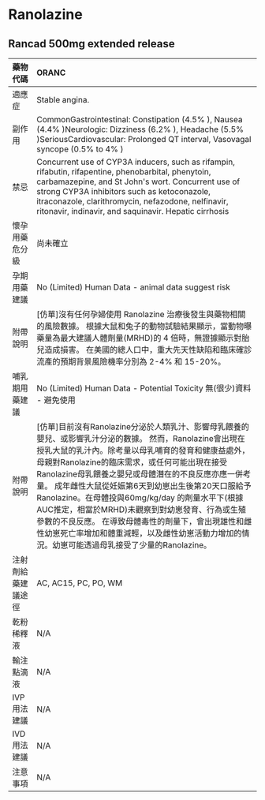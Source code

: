 # Ranolazine

## Rancad 500mg extended release

| 藥物代碼           | ORANC                                                                                                                                                                                                                                                                                                                                                                                                                                                                                                                                                                                       |
|:-------------------|:--------------------------------------------------------------------------------------------------------------------------------------------------------------------------------------------------------------------------------------------------------------------------------------------------------------------------------------------------------------------------------------------------------------------------------------------------------------------------------------------------------------------------------------------------------------------------------------------|
| 適應症             | Stable angina.                                                                                                                                                                                                                                                                                                                                                                                                                                                                                                                                                                              |
| 副作用             | CommonGastrointestinal: Constipation (4.5% ), Nausea (4.4% )Neurologic: Dizziness (6.2% ), Headache (5.5% )SeriousCardiovascular: Prolonged QT interval, Vasovagal syncope (0.5% to 4% )                                                                                                                                                                                                                                                                                                                                                                                                    |
| 禁忌               | Concurrent use of CYP3A inducers, such as rifampin, rifabutin, rifapentine, phenobarbital, phenytoin, carbamazepine, and St John's wort. Concurrent use of strong CYP3A inhibitors such as ketoconazole, itraconazole, clarithromycin, nefazodone, nelfinavir, ritonavir, indinavir, and saquinavir. Hepatic cirrhosis                                                                                                                                                                                                                                                                      |
| 懷孕用藥危分級     | 尚未確立                                                                                                                                                                                                                                                                                                                                                                                                                                                                                                                                                                                    |
| 孕期用藥建議       | No (Limited) Human Data - animal data suggest risk                                                                                                                                                                                                                                                                                                                                                                                                                                                                                                                                          |
| 附帶說明           | [仿單]沒有任何孕婦使用 Ranolazine 治療後發生與藥物相關的風險數據。 根據大鼠和兔子的動物試驗結果顯示，當動物曝藥量為最大建議人體劑量(MRHD)的 4 倍時，無證據顯示對胎兒造成損害。 在美國的總人口中，重大先天性缺陷和臨床確診流產的預期背景風險機率分別為 2-4% 和 15-20%。                                                                                                                                                                                                                                                                                                                      |
| 哺乳期用藥建議     | No (Limited) Human Data - Potential Toxicity 無(很少)資料 - 避免使用                                                                                                                                                                                                                                                                                                                                                                                                                                                                                                                        |
| 附帶說明           | [仿單]目前沒有Ranolazine分泌於人類乳汁、影響母乳餵養的嬰兒、或影響乳汁分泌的數據。 然而，Ranolazine會出現在授乳大鼠的乳汁內。除考量以母乳哺育的發育和健康益處外，母親對Ranolazine的臨床需求，或任何可能出現在接受Ranolazine母乳餵養之嬰兒或母體潛在的不良反應亦應一併考量。 成年雌性大鼠從妊娠第6天到幼崽出生後第20天口服給予Ranolazine。在母體投與60mg/kg/day 的劑量水平下(根據AUC推定，相當於MRHD)未觀察到對幼崽發育、行為或生殖參數的不良反應。 在導致母體毒性的劑量下，會出現雄性和雌性幼崽死亡率增加和體重減輕，以及雌性幼崽活動力增加的情況。幼崽可能透過母乳接受了少量的Ranolazine。 |
| 注射劑給藥建議途徑 | AC, AC15, PC, PO, WM                                                                                                                                                                                                                                                                                                                                                                                                                                                                                                                                                                        |
| 乾粉稀釋液         | N/A                                                                                                                                                                                                                                                                                                                                                                                                                                                                                                                                                                                         |
| 輸注點滴液         | N/A                                                                                                                                                                                                                                                                                                                                                                                                                                                                                                                                                                                         |
| IVP 用法建議       | N/A                                                                                                                                                                                                                                                                                                                                                                                                                                                                                                                                                                                         |
| IVD 用法建議       | N/A                                                                                                                                                                                                                                                                                                                                                                                                                                                                                                                                                                                         |
| 注意事項           | N/A                                                                                                                                                                                                                                                                                                                                                                                                                                                                                                                                                                                         |

